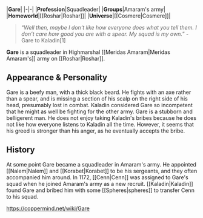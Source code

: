 |**Gare**|
|-|-|
|**Profession**|Squadleader|
|**Groups**|Amaram's army|
|**Homeworld**|[[Roshar\|Roshar]]|
|**Universe**|[[Cosmere\|Cosmere]]|

>“*Well then, maybe I don't like how everyone does what you tell them. I don’t care how good you are with a spear. My squad is my own.*”
\-Gare to Kaladin[1]


**Gare** is a squadleader in Highmarshal [[Meridas Amaram\|Meridas Amaram's]] army on [[Roshar\|Roshar]].

## Appearance & Personality
Gare is a beefy man, with a thick black beard. He fights with an axe rather than a spear, and is missing a section of his scalp on the right side of his head, presumably lost in combat. Kaladin considered Gare so incompetent that he might as well be fighting for the other army.
Gare is a stubborn and belligerent man. He does not enjoy taking Kaladin's bribes because he does not like how everyone listens to Kaladin all the time. However, it seems that his greed is stronger than his anger, as he eventually accepts the bribe.

## History
At some point Gare became a squadleader in Amaram's army. He appointed [[Nalem\|Nalem]] and [[Korabet\|Korabet]] to be his sergeants, and they often accompanied him around.
In 1172, [[Cenn\|Cenn]] was assigned to Gare's squad when he joined Amaram's army as a new recruit. [[Kaladin\|Kaladin]] found Gare and bribed him with some [[Spheres\|spheres]] to transfer Cenn to his squad.



https://coppermind.net/wiki/Gare